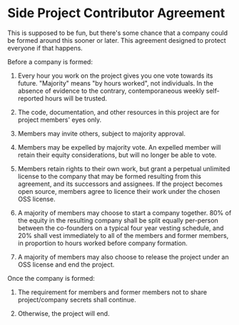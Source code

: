 # Side Project Contributor Agreement

This is supposed to be fun, but there's some chance that a company could be formed around this sooner or later.  This agreement designed to protect everyone if that happens.

Before a company is formed:

1. Every hour you work on the project gives you one vote towards its future.  "Majority" means "by hours worked", not individuals.  In the absence of evidence to the contrary, contemporaneous weekly self-reported hours will be trusted.

2. The code, documentation, and other resources in this project are for project members' eyes only.

3. Members may invite others, subject to majority approval.

3. Members may be expelled by majority vote.  An expelled member will retain their equity considerations, but will no longer be able to vote.

4. Members retain rights to their own work, but grant a perpetual unlimited license to the company that may be formed resulting from this agreement, and its successors and assignees.  If the project becomes open source, members agree to licence their work under the chosen OSS license.

5. A majority of members may choose to start a company together.  80% of the equity in the resulting company shall be split equally per-person between the co-founders on a typical four year vesting schedule, and 20% shall vest immediately to all of the members and former members, in proportion to hours worked before company formation.

6. A majority of members may also choose to release the project under an OSS license and end the project.

Once the company is formed:

1. The requirement for members and former members not to share project/company secrets shall continue.

2. Otherwise, the project will end.
